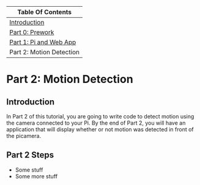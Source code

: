 | Table Of Contents                   |
| ------------------------------------|
| [Introduction](README.md)           |
| [Part 0: Prework](prework.md)       |
| [Part 1: Pi and Web App](part1.md)  |
| Part 2: Motion Detection            |

# Part 2: Motion Detection
## Introduction

In Part 2 of this tutorial, you are going to write code to detect motion using the camera connected to your Pi.
By the end of Part 2, you will have an application that will display whether or not motion was detected in front of the picamera.

## Part 2 Steps
- Some stuff
- Some more stuff
